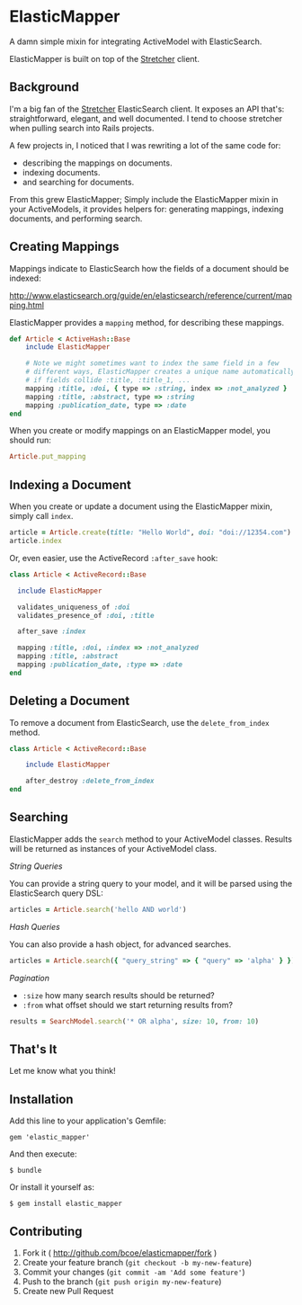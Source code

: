 ElasticMapper
=============

A damn simple mixin for integrating ActiveModel with ElasticSearch.

ElasticMapper is built on top of the [Stretcher](https://github.com/PoseBiz/stretcher) client.

Background
----------

I'm a big fan of the [Stretcher](https://github.com/PoseBiz/stretcher) ElasticSearch client. It exposes an API that's: straightforward, elegant, and well documented. I tend to choose stretcher when pulling search into Rails projects.

A few projects in, I noticed that I was rewriting a lot of the same code for:

* describing the mappings on documents.
* indexing documents.
* and searching for documents.

From this grew ElasticMapper; Simply include the ElasticMapper mixin in your ActiveModels, it provides helpers for: generating mappings, indexing documents, and performing search.

Creating Mappings
-----------------

Mappings indicate to ElasticSearch how the fields of a document should be indexed:

http://www.elasticsearch.org/guide/en/elasticsearch/reference/current/mapping.html

ElasticMapper provides a `mapping` method, for describing these mappings.

```ruby
def Article < ActiveHash::Base
	include ElasticMapper

	# Note we might sometimes want to index the same field in a few
	# different ways, ElasticMapper creates a unique name automatically
	# if fields collide :title, :title_1, ...
	mapping :title, :doi, { type => :string, index => :not_analyzed }
	mapping :title, :abstract, type => :string
	mapping :publication_date, type => :date
end
```

When you create or modify mappings on an ElasticMapper model, you should run:

```ruby
Article.put_mapping
```

Indexing a Document
-------------------

When you create or update a document using the ElasticMapper mixin, simply call `index`.

```ruby
article = Article.create(title: "Hello World", doi: "doi://12354.com")
article.index
```

Or, even easier, use the ActiveRecord `:after_save` hook:

```ruby
class Article < ActiveRecord::Base

  include ElasticMapper

  validates_uniqueness_of :doi
  validates_presence_of :doi, :title

  after_save :index

  mapping :title, :doi, :index => :not_analyzed
  mapping :title, :abstract
  mapping :publication_date, :type => :date
end
```

Deleting a Document
-------------------

To remove a document from ElasticSearch, use the `delete_from_index` method.

```ruby
class Article < ActiveRecord::Base

	include ElasticMapper

	after_destroy :delete_from_index
end
```

Searching
---------

ElasticMapper adds the `search` method to your ActiveModel classes. Results will be returned as instances of your ActiveModel class.

*String Queries*

You can provide a string query to your model, and it will be parsed using the ElasticSearch query DSL:

```ruby
articles = Article.search('hello AND world')
```

*Hash Queries*

You can also provide a hash object, for advanced searches.

```ruby
articles = Article.search({ "query_string" => { "query" => 'alpha' } })
```

*Pagination*

* `:size` how many search results should be returned?
* `:from` what offset should we start returning results from?

```ruby
results = SearchModel.search('* OR alpha', size: 10, from: 10)
```

That's It
---------

Let me know what you think!

## Installation

Add this line to your application's Gemfile:

    gem 'elastic_mapper'

And then execute:

    $ bundle

Or install it yourself as:

    $ gem install elastic_mapper

## Contributing

1. Fork it ( http://github.com/bcoe/elasticmapper/fork )
2. Create your feature branch (`git checkout -b my-new-feature`)
3. Commit your changes (`git commit -am 'Add some feature'`)
4. Push to the branch (`git push origin my-new-feature`)
5. Create new Pull Request
